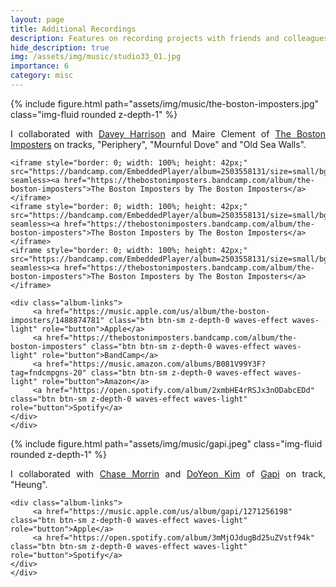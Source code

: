 ```yaml
---
layout: page
title: Additional Recordings
description: Features on recording projects with friends and colleagues.
hide_description: true
img: /assets/img/music/studio33_01.jpg
importance: 6
category: misc
---
```


<div class="row">
    <div class="col-sm mt-3 mt-md-0">
        {% include figure.html path="assets/img/music/the-boston-imposters.jpg" class="img-fluid rounded z-depth-1" %}
    </div>
    <div class="col-sm mt-3 mt-md-0">
    	<p style="text-align: justify;">
	     I collaborated with <a href="https://www.daveyharrison.com/" target="_blank" rel="noopener noreferrer">Davey Harrison</a> and Maire Clement of <a href="https://www.thebostonimposters.com/" target="_blank" rel="noopener noreferrer">The Boston Imposters</a> on tracks, "Periphery", "Mournful Dove" and "Old Sea Walls".
	</p>

	<iframe style="border: 0; width: 100%; height: 42px;" src="https://bandcamp.com/EmbeddedPlayer/album=2503558131/size=small/bgcol=ffffff/linkcol=0687f5/artwork=none/track=3707682311/transparent=true/" seamless><a href="https://thebostonimposters.bandcamp.com/album/the-boston-imposters">The Boston Imposters by The Boston Imposters</a></iframe>
	<iframe style="border: 0; width: 100%; height: 42px;" src="https://bandcamp.com/EmbeddedPlayer/album=2503558131/size=small/bgcol=ffffff/linkcol=0687f5/artwork=none/track=3771275373/transparent=true/" seamless><a href="https://thebostonimposters.bandcamp.com/album/the-boston-imposters">The Boston Imposters by The Boston Imposters</a></iframe>
	<iframe style="border: 0; width: 100%; height: 42px;" src="https://bandcamp.com/EmbeddedPlayer/album=2503558131/size=small/bgcol=ffffff/linkcol=0687f5/artwork=none/track=465768623/transparent=true/" seamless><a href="https://thebostonimposters.bandcamp.com/album/the-boston-imposters">The Boston Imposters by The Boston Imposters</a></iframe>

	<div class="album-links">
	     <a href="https://music.apple.com/us/album/the-boston-imposters/1488874781" class="btn btn-sm z-depth-0 waves-effect waves-light" role="button">Apple</a>
	     <a href="https://thebostonimposters.bandcamp.com/album/the-boston-imposters" class="btn btn-sm z-depth-0 waves-effect waves-light" role="button">BandCamp</a>	     
	     <a href="https://music.amazon.com/albums/B081V99Y3F?tag=fndcmpgns-20" class="btn btn-sm z-depth-0 waves-effect waves-light" role="button">Amazon</a>
	     <a href="https://open.spotify.com/album/2xmbHE4rRSJx3nODabcEDd" class="btn btn-sm z-depth-0 waves-effect waves-light" role="button">Spotify</a>
	</div>	
    </div>
</div>

<p></p>

<div class="row">
    <div class="col-sm mt-3 mt-md-0">
    	 {% include figure.html path="assets/img/music/gapi.jpeg" class="img-fluid rounded z-depth-1" %}
    </div>
    <div class="col-sm mt-3 mt-md-0">
    	<p style="text-align: justify;">
	     I collaborated with <a href="https://chasemorrin.com/" target="_blank" rel="noopener noreferrer">Chase Morrin</a> and <a href="https://www.doyeonmusic.com/" target="_blank" rel="noopener noreferrer">DoYeon Kim</a> of <a href="https://chasemorrin.com/Recordings/GapiAlbum" target="_blank" rel="noopener noreferrer">Gapi</a> on track, "Heung".
	</p>

	<div class="album-links">
	     <a href="https://music.apple.com/us/album/gapi/1271256198" class="btn btn-sm z-depth-0 waves-effect waves-light" role="button">Apple</a>
	     <a href="https://open.spotify.com/album/3mMjOJdugBd25uZVstf94k" class="btn btn-sm z-depth-0 waves-effect waves-light" role="button">Spotify</a>
	</div>	
    </div>
</div>



